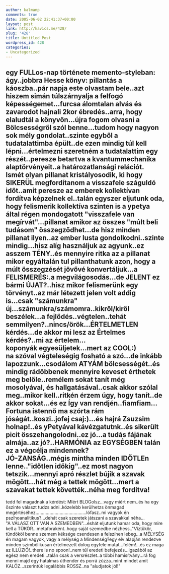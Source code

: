 ```yaml
---
author: kalmanp
comments: true
date: 2005-06-02 22:41:37+00:00
layout: post
link: http://kavics.me/428/
slug: '428'
title: Untitled Post
wordpress_id: 428
categories:
- Uncategorized
---
```


egy FULLos-nap története memento-styleban:  
ágy..jobbra Hesse könyv: pillantás a káoszba..pár napja este olvastam bele..azt hiszem simán túlszárnyalja a felfogó képességemet...furcsa álomtalan alvás és zavarodot hajnali 2kor ébredés..arra, hogy elaludtál a könyvön...újra fogom olvasni a Bölcsességről szól benne...tudom hogy nagyon sok mély gondolat..szinte egyből a tudatalattimba épült..de ezen mindig túl kell lépni...értelmezni szeretném a tudatalattim egy részét..peresze betartva a kvantummechanika alaptörvényeit..a határozatlansági relációt.  
Ismét olyan pillanat kristályosodik, ki hogy SIKERÜL megfordítanom a visszafele száguldó időt..amit peresze az emberek kollektívan fordítva képzelnek el..talán egyszer eljutunk oda, hogy felismerik kollektíva szinten is a ypetya által régen mondogatott "visszafele van megírvát"...pillanat amikor az összes "múlt beli tudásom" összegződhet...de hisz minden pillanat ilyen..az ember lusta gondolkodni..szinte mindig...hisz alíg használjuk az agyunk..ez asszem TÉNY..és mennyire ritka az a pillanat mikor egyáltalán tul pillanthatunk azon, hogy a múlt összegzését jövővé konvertáljuk...a FELISMERÉS:.a megvilágosodás...de JELENT ez bármi ÚJAT?..hisz mikor felismerünk egy törvényt..az már létezett jelen volt addig is...csak "számunkra" új...számunkra/számomra..kikről/kiről beszélek...a fejlődés..végtelen..tehát semmilyen?..nincs/örök...ÉRTELMETLEN kérdés...de akkor mi lesz az Értelmes kérdés?..mi az értelem...  
koponyák egyesüljetek...mert az COOL:)  
na szóval végteleségig fosható a szó...de inkább lapozzunk...csodálom ATYÁM bölcsességét..és mindig rádöbbenek mennyire keveset érthetek meg belőle..remélem sokat tanít még mosolyával, és hallgatásával..csak akkor szólal meg..mikor kell..ritkén érzem úgy, hogy tanít..de akkor sokat...és ez Így van rendjén..fiamfiam...  
Fortuna istennő ma szórta rám jóságát..koszi..jofej csaj:)...és hajrá Zsuzsim holnap!..és yPetyával kávézgatutnk..és sikerült picit összehangolodni..ez jó...a tudás fájának almája..az jó?..HARMÓNIA az EGYSÉGBEN talán ez a végcélja mindennek?  
JÓ-ZANSÁG..mégis mintha minden IDŐTLEn lenne.."időtlen időkig"..ez most nagyon tetszik...mennyi apró részlet bújik a szavak mögött...hát még a tettek mögött...mert a szavakat tettek követték..néha meg fordítva!  
-----------------




tedd fel magadnak a kérdést: MIért BLOGolsz...vagy miért nem..és ha egy őszinte választ tudzs adni..közelebb kerülhetzs önmagad megértéséhez........................................lófasz..mi vagyok én pszihoanalitikus?...dehát csak szeretek játszani a szavakkal néha...  
"A VÁLASZ OTT VAN A SZEMEDBEN"...éshát eljutunk hamar oda, hogy mire kell a TÜKÖR...metaforaként..hogy saját szemedbe nézhess.."Víztükör, tündököl benne szemem kéksége csendesen a felszínen lebeg...a MÉLYSÉG én magam vagyok, vagy a mélység a Mindenség?egy elv alapján rendezve minden szimbólikusan értelmezett dolog egyfele mutat...felém!...és ez maga az ILLÚZIÓ!..there is no spoon!..nem túl eredeti befejezés...igazából az egész nem eredeti...talán csak a versrészlet..a többi hamisítvány...rá fog menni majd egy hatalmas úthender és porrá zúzza..mint mindet amit KALÓZ...szerintük legalábbis ROSSZ..na "aludjatok jól!"
